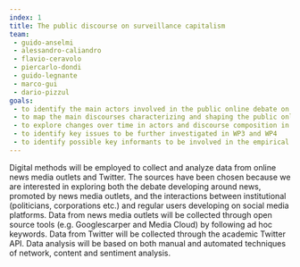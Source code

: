 ```yaml
---
index: 1
title: The public discourse on surveillance capitalism
team:
 - guido-anselmi
 - alessandro-caliandro
 - flavio-ceravolo
 - piercarlo-dondi
 - guido-legnante
 - marco-gui
 - dario-pizzul
goals:
 - to identify the main actors involved in the public online debate on surveillance capitalism  in Italy
 - to map the main discourses characterizing and shaping the public online debate on  surveillance capitalism in Italy
 - to explore changes over time in actors and discourse composition in the public online  debate on surveillance capitalism in Italy
 - to identify key issues to be further investigated in WP3 and WP4
 - to identify possible key informants to be involved in the empirical research planned for  WP4
---
```


Digital methods will be employed to collect and analyze data from online news media  outlets and Twitter. The sources have been chosen because we are interested in exploring both the debate developing around news, promoted by news media outlets, and the  interactions between institutional (politicians, corporations etc.) and regular users  developing on social media platforms. Data from news media outlets will be collected  through open source tools (e.g. Googlescarper and Media Cloud) by following ad hoc keywords. Data from Twitter will be collected through the academic Twitter API. Data  analysis will be based on both manual and automated techniques of network, content and sentiment analysis.
